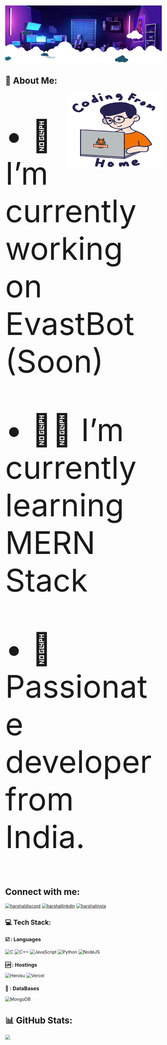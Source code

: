 ![Header](https://github.com/harshalpy/harshalpy/blob/main/.github/headers.jpg)

# 💫 About Me: 
<img align="right" alt="coding" height="250" width="300" src="https://github.com/harshalpy/harshalpy/blob/main/.github/programmer.gif">
<p style="font-size:100px;"> • 🔭  I’m currently working on EvastBot (Soon)</p>
<p style="font-size:100px;"> • 🧑‍💻 I’m currently learning MERN Stack</p>  
<p style="font-size:100px;"> • 🫡 Passionate developer from India.</p>  


# Connect with me:
<p align="left">
<a href="https://discord.com/users/1138131772354351256" target="blank"><img align="center" src="https://cdn.jsdelivr.net/npm/simple-icons@3.0.1/icons/discord.svg" alt="harshaldiscord" height="30" width="40" /></a>
<a href="https://linkedin.com/in/harshal-waykole" target="blank"><img align="center" src="https://cdn.jsdelivr.net/npm/simple-icons@3.0.1/icons/linkedin.svg" alt="harshallinkdin" height="30" width="40" /></a>
<a href="https://instagram.com/_.harshal.gg" target="blank"><img align="center" src="https://cdn.jsdelivr.net/npm/simple-icons@3.0.1/icons/instagram.svg" alt="harshalinsta" height="30" width="40" /></a>
</p>

## 💻 Tech Stack:

  ### ☑️ : Languages
![C](https://img.shields.io/badge/c-%2300599C.svg?style=flat&logo=c&logoColor=black) 
![C++](https://img.shields.io/badge/c++-%2300599C.svg?style=flat&logo=c%2B%2B&logoColor=white)
![JavaScript](https://img.shields.io/badge/javascript-%23323330.svg?style=flat&logo=javascript&logoColor=%23F7DF1E) 
![Python](https://img.shields.io/badge/python-3670A0?style=flat&logo=python&logoColor=ffdd54) 
![NodeJS](https://img.shields.io/badge/node.js-6DA55F?style=flat&logo=node.js&logoColor=white) 

### 🆙 : Hostings
![Heroku](https://img.shields.io/badge/heroku-%23430098.svg?style=flat&logo=heroku&logoColor=white)
![Vercel](https://img.shields.io/badge/vercel-%23000000.svg?style=flat&logo=vercel&logoColor=white) 

### 🫙 : DataBases
![MongoDB](https://img.shields.io/badge/MongoDB-%234ea94b.svg?style=flat&logo=mongodb&logoColor=white)

# 📊 GitHub Stats:
![](https://github-readme-stats.vercel.app/api?username=harshalpy&show_icons=true&theme=radical)<br/>
